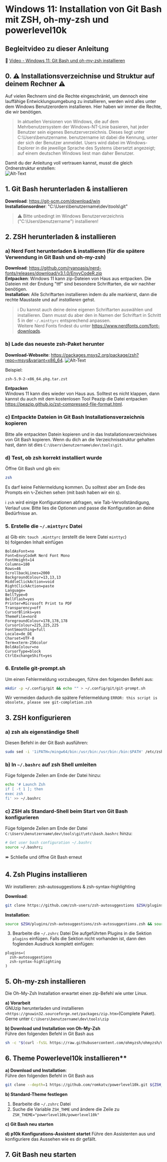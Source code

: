 # Windows 11: Installation von Git Bash mit ZSH, oh-my-zsh und powerlevel10k

## Begleitvideo zu dieser Anleitung
:movie_camera: [Video - Windows 11: Git Bash und oh-my-zsh installieren](https://youtu.be/aqukKyAES7o)

## 0. :warning: Installationsverzeichnise und Struktur auf deinem Rechner :warning:
Auf vielen Rechnern sind die Rechte eingeschränkt, um dennoch eine lauffähige Entwicklungsumgebung zu installieren, werden wird alles unter dem Windows Benutzerordern installieren. Hier haben wir immer die Rechte, die wir benötigen.

>In aktuellen Versionen von Windows, die auf dem Mehrbenutzersystem der Windows-NT-Linie basieren, hat jeder Benutzer sein eigenes Benutzerverzeichnis. Dieses liegt unter C:\Users\benutzername. benutzername ist dabei die Kennung, unter der sich der Benutzer anmeldet. Users wird dabei im Windows-Explorer in die jeweilige Sprache des Systems übersetzt angezeigt; auf einem deutschen Windows liest man daher Benutzer.

Damit du der Anleitung voll vertrauen kannst, musst die gleich Ordnerstruktur erstellen:</br>
![Alt-Text](verzeichnisse.png)

## 1. Git Bash herunterladen & installieren
**Download**: <https://git-scm.com/download/win> </br>
**Installationsordner**: "C:\Users\benutzername\dev\tools\git" </br>

> :warning: Bitte unbedingt im Windows Benutzerverzeichnis ("C:\Users\benutzername") installieren!

## 2. ZSH herunterladen & installieren

### a) Nerd Font herunterladen & installieren (für die spätere Verwendung in Git Bash und oh-my-zsh) </br>
**Download**: https://github.com/ryanoasis/nerd-fonts/releases/download/v3.1.0/EnvyCodeR.zip </br>
**Entpacken**: Windows 11 kann zip-Dateien von Haus aus entpacken. Die Dateien mit der Endung "ttf" sind besondere Schriftarten, die wir nachher benötigen. </br>
**Installation**: Alle Schriftarten installieren indem du alle markierst, dann die rechte Maustaste und auf _installieren_ gehst. </br>

> :information_source:
Du kannst auch deine deine eigenen Schriftarten auswählen und installieren. Dann musst du aber den in Namen der Schriftart in Schritt 5 in der `~/.minttyrc` entsprechend anpassen. </br>
Weitere Nerd Fonts findest du unter <https://www.nerdfonts.com/font-downloads>. 

### b) Lade das neueste zsh-Paket herunter

**Download-Webseite**: <https://packages.msys2.org/package/zsh?repo=msys&variant=x86_64>. 
![Alt-Text](zsh-download.png)

Beispiel:

```txt
zsh-5.9-2-x86_64.pkg.tar.zst
```
**Entpacken** </br>
Windows 11 kann dies wieder von Haus aus. Solltest es nicht klappen, dann kannst du auch mit dem kostenlosen Tool Peazip die Datei entpacken <https://peazip.github.io/zst-compressed-file-format.html>.

### c) Entpackte Dateien in Git Bash Installationsverzeichnis kopieren
Bitte alle entpackten Datein kopieren und in das Installationsverzeichnises von Git Bash kopieren.
Wenn du dich an die Verzeichnisstruktur gehalten hast, dann ist dies ```C:\Users\benutzername\dev\tools\git```.

### d) Test, ob zsh korrekt installiert wurde
Öffne Git Bash und gib ein:

```bash
zsh
```
Es darf keine Fehlermeldung kommen. Du solltest aber am Ende des Prompts ein ```%```-Zeichen sehen (mit bash haben wir ein ```$```).

:information_source: `zsh` wird einige Konfigurationen abfragen, wie Tab-Vervollständigung, Verlauf usw. Bitte lies die Optionen und passe die Konfiguration an deine Bedürfnisse an.

### 5. Erstelle die `~/.minttyrc` Datei
a) Gib ein: ``` touch .minttyrc ``` (erstellt die leere Datei ```minttyc```)</br>
b) folgenden Inhalt einfügen </br>

```.minttyrc
BoldAsFont=no
Font=EnvyCodeR Nerd Font Mono
FontHeight=14
Columns=180
Rows=46
ScrollbackLines=2000
BackgroundColour=13,13,13
MiddleClickAction=void
RightClickAction=paste
Language=
BellType=0
BellFlash=yes
Printer=Microsoft Print to PDF
Transparency=off
CursorBlinks=yes
ThemeFile=nord
ForegroundColour=178,178,178
CursorColour=225,225,225
FontSmoothing=full
Locale=de_DE
Charset=UTF-8
Term=xterm-256color
BoldAsColour=no
CursorType=block
CtrlExchangeShift=yes
```

### 6. Erstelle git-prompt.sh

Um einen Fehlermeldung vorzubeugen, führe den folgenden Befehl aus:

```bash
mkdir -p ~/.config/git && echo "" > ~/.config/git/git-prompt.sh
```

Wir vermeiden dadurch die spätere Fehlermeldung ```ERROR: this script is obsolete, please see git-completion.zsh```

## 3. ZSH konfigurieren

### a) zsh als eigenständige Shell
Diesen Befehl in der Git Bash ausführen:

```bash
sudo sed -i '1iPATH=/mingw64/bin:/usr/bin:/usr/bin:/bin:$PATH' /etc/zsh/zshenv
```

### b) In `~/.bashrc` auf zsh Shell umleiten

Füge folgende Zeilen am Ende der Datei hinzu:

```bash
echo '# Launch Zsh
if [ -t 1 ]; then
exec zsh
fi' >> ~/.bashrc
```

### c) ZSH als Standard-Shell beim Start von Git Bash konfigurieren

Füge folgende Zeilen am Ende der Datei ```C:\Users\benutzername\dev\tools\git\etc\bash.bashrc``` hinzu:

```bash
# Get user bash configuration ~/.bashrc
source ~/.bashrc;
```

:fast_forward: Schließe und öffne Git Bash erneut

## 4. Zsh Plugins installieren
Wir installieren: zsh-autosuggestions & zsh-syntax-highlighting

**Download**: 

```bash
git clone https://github.com/zsh-users/zsh-autosuggestions $ZSH/plugins/zsh-autosuggestions && git clone https://github.com/zsh-users/zsh-syntax-highlighting.git $ZSH/plugins/zsh-syntax-highlighting
```
    
**Installation**:    

```bash
source $ZSH/plugins/zsh-autosuggestions/zsh-autosuggestions.zsh && source $ZSH/plugins/zsh-syntax-highlighting/zsh-syntax-highlighting.zsh
```

3. Bearbeite die `~/.zshrc` Datei
Die aufgeführten Plugins in die Sektion ```plugins``` einfügen. Falls die Sektion nicht vorhanden ist, dann den foglenden Ausdruck komplett einfügen:
```zshrc
plugins=( 
  zsh-autosuggestions
  zsh-syntax-highlighting
)
```

## 5. Oh-my-zsh installieren
Die Oh-My-Zsh Installation erwartet einen zip-Befehl wie unter Linux. 

**a) Vorarbeit** </br>
GNUzip herunterladen und installieren ```<https://gnuwin32.sourceforge.net/packages/zip.htm>```(Complete Paket). 
Gerne unter ```C:\Users\benutzername\dev\tools\zip``` </br>

**b) Download und Installation von Oh-My-Zsh** </br>
Führe den folgenden Befehl in Git Bash aus

```bash
sh -c "$(curl -fsSL https://raw.githubusercontent.com/ohmyzsh/ohmyzsh/master/tools/install.sh)"
```

## 6. Theme Powerlevel10k installieren** </br>

**a) Download und Installation**: </br>
Führe den folgenden Befehl in Git Bash aus

```bash
git clone --depth=1 https://github.com/romkatv/powerlevel10k.git ${ZSH_CUSTOM:-$HOME/.oh-my-zsh/custom}/themes/powerlevel10k
```

**b) Standard-Theme festlegen**
1. Bearbeite die `~/.zshrc` Datei
2. Suche die Variable ```ZSH_THME``` und ändere die Zeile zu ```ZSH_THEME="powerlevel10k/powerlevel10k"```

**c) Git Bash neu starten**

**d) p10k Konfigurations-Assistent startet**
Führe den Assistenten aus und konfiguriere das Aussehen wie es dir gefällt.

## 7. Git Bash neu starten

